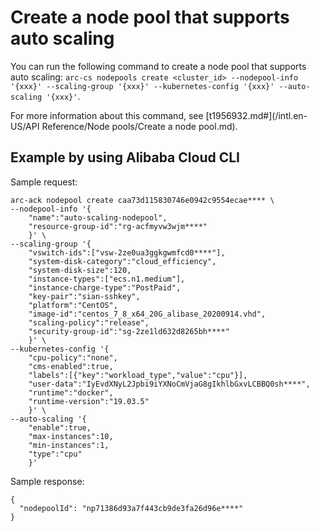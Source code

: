 # Create a node pool that supports auto scaling

You can run the following command to create a node pool that supports auto scaling: `arc-cs nodepools create <cluster_id> --nodepool-info '{xxx}' --scaling-group '{xxx}' --kubernetes-config '{xxx}' --auto-scaling '{xxx}'`.

For more information about this command, see [t1956932.md\#](/intl.en-US/API Reference/Node pools/Create a node pool.md).

## Example by using Alibaba Cloud CLI

Sample request:

```
arc-ack nodepool create caa73d115830746e0942c9554ecae**** \
--nodepool-info '{
    "name":"auto-scaling-nodepool",
    "resource-group-id":"rg-acfmyvw3wjm****"
    }' \
--scaling-group '{
    "vswitch-ids":["vsw-2ze0ua3ggkgwmfcd0****"],
    "system-disk-category":"cloud_efficiency",
    "system-disk-size":120,
    "instance-types":["ecs.n1.medium"],
    "instance-charge-type":"PostPaid",
    "key-pair":"sian-sshkey",
    "platform":"CentOS",
    "image-id":"centos_7_8_x64_20G_alibase_20200914.vhd",
    "scaling-policy":"release",
    "security-group-id":"sg-2ze1ld632d8265bh****"
    }' \
--kubernetes-config '{
    "cpu-policy":"none",
    "cms-enabled":true,
    "labels":[{"key":"workload_type","value":"cpu"}],
    "user-data":"IyEvdXNyL2Jpbi9iYXNoCmVjaG8gIkhlbGxvLCBBQ0sh****",
    "runtime":"docker",
    "runtime-version":"19.03.5"
    }' \
--auto-scaling '{
    "enable":true,
    "max-instances":10,
    "min-instances":1,
    "type":"cpu"
    }' 
```

Sample response:

```
{
  "nodepoolId": "np71386d93a7f443cb9de3fa26d96e****"
}
```

